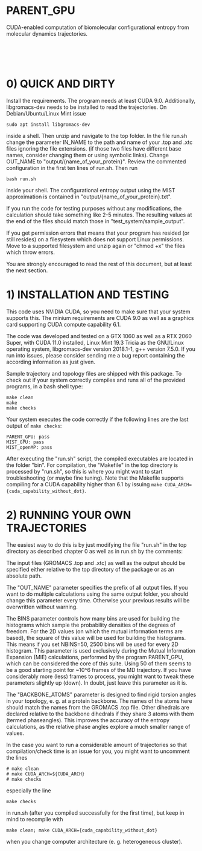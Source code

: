 # PARENT_GPU
CUDA-enabled computation of biomolecular configurational entropy from molecular dynamics trajectories.
<br />  
<br />  
<br />  
# 0) QUICK AND DIRTY <br />  
Install the requirements. The program needs at least CUDA 9.0. Additionally, libgromacs-dev 
needs to be installed to read the trajectories. On Debian/Ubuntu/Linux Mint issue

    sudo apt install libgromacs-dev

inside a shell. Then unzip and navigate to the top folder. In the file run.sh change the parameter
IN_NAME to the path and name of your .top and .xtc files ignoring the file extensions.
(if those two files have different base names, consider changing them or using symbolic links).
Change OUT_NAME to "output/{name_of_your_protein}". Review the commented configuration in the 
first ten lines of run.sh. Then run

    bash run.sh
    
inside your shell. The configurational entropy output using the MIST approximation 
is contained in "output/{name_of_your_protein}.txt". 

If you run the code for testing purposes without any modifications,
the calculation should take something like 2-5 minutes. The resulting values at the end of the
files should match those in "test_system/sample_output".

If you get permission errors that means that your program has resided (or still resides) on a
filesystem which does not support Linux permissions. Move to a supported filesystem and 
unzip again or "chmod +x" the files which throw errors.

You are strongly encouraged to read the rest of this document, but at least the next section.
 


# 1) INSTALLATION AND TESTING

  This code uses NVIDIA CUDA, so you need to make
  sure that your system supports this. The minium requirements are CUDA 9.0
  as well as a graphics card supporting CUDA compute capability 6.1.
  
  The code was developed and tested on a GTX 1060 as well as a RTX 2060 Super,
  with CUDA 11.0 installed, Linux Mint 19.3 Tricia as the GNU/Linux operating system,
  libgromacs-dev version 2018.1-1, g++ version 7.5.0. If you run into issues, please
  consider sending me a bug report containing the according information as just given.

  Sample trajectory and topology files are shipped with this package.
  To check out if your system correctly compiles and runs all of the provided
  programs, in a bash shell type:
  
    make clean
    make
    make checks
    
  Your system executes the code correctly if the following lines are the last output of ```make checks```:
     
    PARENT_GPU: pass
    MIST_GPU: pass
    MIST_openMP: pass
      
  
  After executing the "run.sh" script, the compiled executables are located in the folder
  "bin". For compilation, the "Makefile" in the top directory is processed by "run.sh", so this is where you might 
  want to start troubleshooting (or maybe fine tuning). Note that the Makefile supports compiling for a CUDA capability higher than
  6.1 by issuing ```make CUDA_ARCH={cuda_capability_without_dot}```.
  
  
#  2) RUNNING YOUR OWN TRAJECTORIES
  
  The easiest way to do this is by just modifying the file "run.sh" in the top directory as described 
  chapter 0 as well as in run.sh by the comments:
  
  The input files (GROMACS .top and .xtc) as well as the output should be specified either 
  relative to the top directory of the package or as an absolute path.
  
  The "OUT_NAME" parameter specifies the prefix of all output files. If you want to do multiple 
  calculations using the same output folder, you should change this parameter every time. Otherwise 
  your previous results will be overwritten without warning.
  
  The BINS parameter controls how many bins are used for building the histograms which sample the 
  probability densities of the degrees of freedom. For the 2D values (on which the mutual information terms are based), 
  the square of this value will be used for building the histograms. This means if you set NBINS=50, 2500 bins will be used for every 2D histogram.
  This parameter is used exclusively during the Mutual Information Expansion (MIE) calculations, performed 
  by the program PARENT_GPU, which can be considered the core of this suite. Using 50 of them seems 
  to be a good starting point for ~10^6 frames of the MD trajectory. If you have considerably more
  (less) frames to process, you might want to tweak these parameters slightly up (down).
  In doubt, just leave this parameter as it is.
  
  The "BACKBONE_ATOMS" parameter is designed to find rigid torsion angles in your topology, 
  e. g. at a protein backbone. The names of the atoms here should match the names from 
  the GROMACS .top file. Other dihedrals are declared relative to the backbone dihedrals if they 
  share 3 atoms with them (termed phaseangles). This improves the accuracy of the
  entropy calculations, as the relative phase angles explore a much smaller range of values.
  
  In the case you want to run a considerable amount of trajectories so that compilation/check time 
  is an issue for you, you might want to uncomment the lines
  
    # make clean
    # make CUDA_ARCH=${CUDA_ARCH}
    # make checks
    
especially the line
    
    make checks
    
  in run.sh (after you compiled successfully for the first time), but keep in mind to recompile with
  	
    make clean; make CUDA_ARCH={cuda_capability_without_dot}
  
  when you change computer architecture (e. g. heterogeneous cluster).
